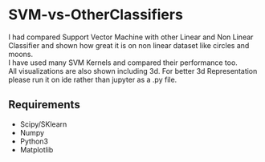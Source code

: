 # SVM-vs-OtherClassifiers
I had compared Support Vector Machine with other Linear and Non Linear Classifier and shown how great it is on non linear dataset like circles and moons.<br>
I have used many SVM Kernels and compared their performance too.<br>
All visualizations are also shown including 3d. For better 3d Representation please run it on ide rather than jupyter as a .py file.<br>
## Requirements
- Scipy/SKlearn
- Numpy
- Python3
- Matplotlib
